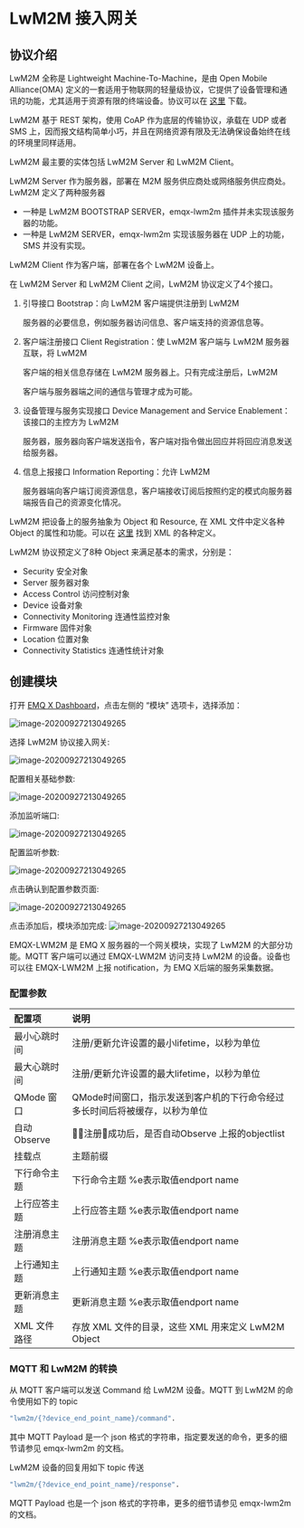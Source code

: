 # LwM2M 接入网关

## 协议介绍

LwM2M 全称是 Lightweight Machine-To-Machine，是由 Open Mobile Alliance\(OMA\) 定义的一套适用于物联网的轻量级协议，它提供了设备管理和通讯的功能，尤其适用于资源有限的终端设备。协议可以在 [这里](http://www.openmobilealliance.org/wp/) 下载。

LwM2M 基于 REST 架构，使用 CoAP 作为底层的传输协议，承载在 UDP 或者 SMS 上，因而报文结构简单小巧，并且在网络资源有限及无法确保设备始终在线的环境里同样适用。

LwM2M 最主要的实体包括 LwM2M Server 和 LwM2M Client。

LwM2M Server 作为服务器，部署在 M2M 服务供应商处或网络服务供应商处。LwM2M 定义了两种服务器

* 一种是 LwM2M BOOTSTRAP SERVER，emqx-lwm2m 插件并未实现该服务器的功能。
* 一种是 LwM2M SERVER，emqx-lwm2m 实现该服务器在 UDP 上的功能，SMS 并没有实现。

LwM2M Client 作为客户端，部署在各个 LwM2M 设备上。

在 LwM2M Server 和 LwM2M Client 之间，LwM2M 协议定义了4个接口。

1. 引导接口 Bootstrap：向 LwM2M 客户端提供注册到 LwM2M

   服务器的必要信息，例如服务器访问信息、客户端支持的资源信息等。

2. 客户端注册接口 Client Registration：使 LwM2M 客户端与 LwM2M 服务器互联，将 LwM2M

   客户端的相关信息存储在 LwM2M 服务器上。只有完成注册后，LwM2M

   客户端与服务器端之间的通信与管理才成为可能。

3. 设备管理与服务实现接口 Device Management and Service Enablement：该接口的主控方为 LwM2M

   服务器，服务器向客户端发送指令，客户端对指令做出回应并将回应消息发送给服务器。

4. 信息上报接口 Information Reporting：允许 LwM2M

   服务器端向客户端订阅资源信息，客户端接收订阅后按照约定的模式向服务器端报告自己的资源变化情况。

LwM2M 把设备上的服务抽象为 Object 和 Resource, 在 XML 文件中定义各种 Object 的属性和功能。可以在 [这里](http://www.openmobilealliance.org/wp/OMNA/LwM2M/LwM2MRegistry.html) 找到 XML 的各种定义。

LwM2M 协议预定义了8种 Object 来满足基本的需求，分别是：

* Security 安全对象
* Server 服务器对象
* Access Control 访问控制对象
* Device 设备对象
* Connectivity Monitoring 连通性监控对象
* Firmware 固件对象
* Location 位置对象
* Connectivity Statistics 连通性统计对象

## 创建模块

打开 [EMQ X Dashboard](http://127.0.0.1:18083/#/modules)，点击左侧的 “模块” 选项卡，选择添加：

![image-20200927213049265](../.gitbook/assets/modules.png)

选择 LwM2M 协议接入网关:

![image-20200927213049265](../.gitbook/assets/proto_lwm2m1.png)

配置相关基础参数:

![image-20200927213049265](../.gitbook/assets/proto_lwm2m2.png)

添加监听端口:

![image-20200927213049265](../.gitbook/assets/proto_lwm2m3.png)

配置监听参数:

![image-20200927213049265](../.gitbook/assets/proto_lwm2m4.png)

点击确认到配置参数页面:

![image-20200927213049265](../.gitbook/assets/proto_lwm2m5.png)

点击添加后，模块添加完成: ![image-20200927213049265](../.gitbook/assets/proto_lwm2m6.png)

EMQX-LWM2M 是 EMQ X 服务器的一个网关模块，实现了 LwM2M 的大部分功能。MQTT 客户端可以通过 EMQX-LWM2M 访问支持 LwM2M 的设备。设备也可以往 EMQX-LWM2M 上报 notification，为 EMQ X后端的服务采集数据。

### 配置参数

| 配置项 | 说明 |
| :--- | :--- |
| 最小心跳时间 | 注册/更新允许设置的最小lifetime，以秒为单位 |
| 最大心跳时间 | 注册/更新允许设置的最大lifetime，以秒为单位 |
| QMode 窗口 | QMode时间窗口，指示发送到客户机的下行命令经过多长时间后将被缓存，以秒为单位 |
| 自动 Observe | 注册成功后，是否自动Observe 上报的objectlist |
| 挂载点 | 主题前缀 |
| 下行命令主题 | 下行命令主题 %e表示取值endport name |
| 上行应答主题 | 上行应答主题 %e表示取值endport name |
| 注册消息主题 | 注册消息主题 %e表示取值endport name |
| 上行通知主题 | 上行通知主题 %e表示取值endport name |
| 更新消息主题 | 更新消息主题 %e表示取值endport name |
| XML 文件路径 | 存放 XML 文件的目录，这些 XML 用来定义 LwM2M Object |

### MQTT 和 LwM2M 的转换

从 MQTT 客户端可以发送 Command 给 LwM2M 设备。MQTT 到 LwM2M 的命令使用如下的 topic

```bash
"lwm2m/{?device_end_point_name}/command".
```

其中 MQTT Payload 是一个 json 格式的字符串，指定要发送的命令，更多的细节请参见 emqx-lwm2m 的文档。

LwM2M 设备的回复用如下 topic 传送

```bash
"lwm2m/{?device_end_point_name}/response".
```

MQTT Payload 也是一个 json 格式的字符串，更多的细节请参见 emqx-lwm2m 的文档。

